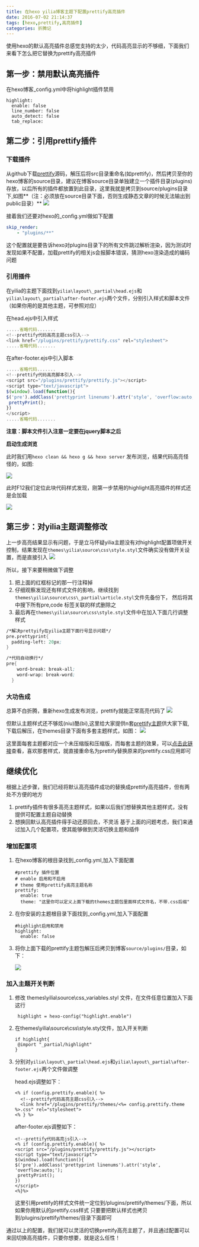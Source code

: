 ```yaml
---
title: 在hexo yilia博客主题下配置prettify高亮插件
date: 2016-07-02 21:14:37
tags: [hexo,prettify,高亮插件]
categories: 折腾记
---
```


使用hexo的默认高亮插件总感觉支持的太少，代码高亮显示的不够细，下面我们来看下怎么把它替换为prettify高亮插件



## 第一步：禁用默认高亮插件

在hexo博客_config.yml中将highlight插件禁用
```
highlight:
  enable: false
  line_number: false
  auto_detect: false
  tab_replace:
```
<!--more-->

## 第二步：引用prettify插件

### **下载插件**

从github下载[prettify](https://github.com/google/code-prettify)源码，解压后将src目录重命名(如prettify)，然后拷贝至你的hexo博客的source目录，建议在博客source目录单独建立一个插件目录(plugins)存放，以后所有的插件都放置到此目录，这里我就是拷贝到source/plugins目录下,如图**（注：必须放在source目录下面，否则生成静态文章的时候无法输出到public目录）**
![](http://ww2.sinaimg.cn/large/7462786bgw1f5h1gmp2m7j20k709bmzm.jpg)

接着我们还要对hexo的_config.yml做如下配置

```yml
skip_render:
    - "plugins/**"
```
这个配置就是要告诉hexo对plugins目录下的所有文件跳过解析渲染，因为测试时发现如果不配置，加载prettify的相关js会报脚本错误，猜测hexo渲染造成的编码问题

### **引用插件**

在yilia的主题下面找到`yilia\layout\_partial\head.ejs`和`yilia\layout\_partial\after-footer.ejs`两个文件，分别引入样式和脚本文件（如果你用的是其他主题，可参照对应）

在head.ejs中引入样式

```js
.....省略代码.......
<!--prettify代码高亮主题css引入-->
<link href="/plugins/prettify/prettify.css" rel="stylesheet">
.....省略代码.......
```

在after-footer.ejs中引入脚本
```js
.....省略代码.......
<!--prettify代码高亮脚本引入-->
<script src="/plugins/prettify/prettify.js"></script>
<script type="text/javascript">
$(window).load(function(){
$('pre').addClass('prettyprint linenums').attr('style', 'overflow:auto;');
 prettyPrint();
})
</script>
.....省略代码.......
```
**注意：脚本文件引入注意一定要在jquery脚本之后**

**启动生成浏览**

此时我们用`hexo clean && hexo g && hexo server` 发布浏览，结果代码高亮怪怪的，如图:

![](http://ww4.sinaimg.cn/large/7462786bgw1f5gnoo6byij210x0g5wi3.jpg)

此时F12我们定位此块代码样式发现，刚第一步禁用的highlight高亮插件的样式还是会加载

![](http://ww2.sinaimg.cn/large/7462786bgw1f5gnphrzndj21es09kwj8.jpg)

## 第三步：对yilia主题调整修改

 上一步高亮结果显示有问题，于是立马怀疑yilia主题没有对highlight配置项做开关控制，结果发现在`themes\yilia\source\css\style.styl`文件确实没有做开关设置，而是直接引入
![](http://ww2.sinaimg.cn/large/7462786bgw1f5h231d2yjj20i60ccdhb.jpg)

所以，接下来要稍微做下调整
1. 把上面的红框标记的那一行注释掉
2. 仔细观察发现还有样式文件的影响，继续找到`themes\yilia\source\css\_partial\article.styl`文件先备份下，
然后将其中搜下所有pre,code 标签关联的样式删除之
3. 最后再在`themes\yilia\source\css\style.styl`文件中在加入下面几行调整样式

  ```ss
  /*解决prettyify在yilia主题下面行号显示问题*/
  pre.prettyprint{
    padding-left: 20px;
  }

  /*代码自动换行*/
  pre{
      word-break: break-all;
      word-wrap: break-word;
    }
  ```

### **大功告成**

总算不白折腾，重新hexo生成发布浏览，prettify就能正常高亮代码了
![](http://ww2.sinaimg.cn/large/7462786bgw1f5h4twn7n2j210k0mitc3.jpg)

但默认主题样式还不够炫(niu)酷(bi),这里给大家提供n套[prettify主题](https://github.com/jmblog/color-themes-for-google-code-prettify/blob/master/dist/themes.zip)供大家下载,下载后解压，在themes目录下面有多套主题样式，如图：
![](http://ww2.sinaimg.cn/large/7462786bgw1f5i9ibsy1uj20cd0jegp9.jpg)

这里面每套主题都对应一个未压缩版和压缩版，而每套主题的效果，可以[点击此链接](https://jmblog.github.io/color-themes-for-google-code-prettify/)查看，喜欢那套样式，就直接重命名为prettify替换原来的prettify.css应用即可

## 继续优化

根据上述步骤，我们已经将默认高亮插件成功的替换成prettify高亮插件，但有两处不方便的地方
1. prettify插件有很多高亮主题样式，如果以后我们想替换其他主题样式，没有提供可配置主题自动替换
2. 想换回默认高亮插件得手动还原回去，不灵活
基于上面的问题考虑，我们来通过加入几个配置项，使其能够做到灵活切换主题和插件

### 增加配置项

1. 在hexo博客的根目录找到_config.yml,加入下面配置
    ```
    #prettify 插件位置
    # enable 启用和不启用
    # theme 使用prettify高亮主题名称
    prettify:
      enable: true
      theme: "这里你可以定义上面下载的themes主题包里面样式文件名，不带.css后缀"
    ```

2. 在你安装的主题根目录下面找到_config.yml,加入下面配置
    ```
    #highlight启用和禁用
    highlight:
      enable: false
    ```
3. 将你上面下载的prettify主题包解压后拷贝到博客`source/plugins/`目录，如下：

   ![](http://ww2.sinaimg.cn/large/7462786bgw1f5ia1mb52vj20bm01ka9y.jpg)

###  加入主题开关判断
1. 修改 themes\yilia\source\css\_variables.styl 文件，在文件任意位置加入下面这行
   ```
    highlight = hexo-config("highlight.enable")
   ```
2. 在themes\yilia\source\css\style.styl文件，加入开关判断
    ```
    if highlight{
     @import "_partial/highlight"
    }
    ```
3. 分别对`yilia\layout\_partial\head.ejs`和`yilia\layout\_partial\after-footer.ejs`两个文件做调整

   head.ejs调整如下：
   ```
   <% if (config.prettify.enable){ %>
     <!--prettify代码高亮主题css引入-->
     <link href="/plugins/prettify/themes/<%= config.prettify.theme %>.css" rel="stylesheet">
   <% } %>
   ```
   after-footer.ejs调整如下：
   ```
   <!--prettify代码高亮js引入-->
   <% if (config.prettify.enable){ %>
   <script src="/plugins/prettify/prettify.js"></script>
   <script type="text/javascript">
   $(window).load(function(){
   $('pre').addClass('prettyprint linenums').attr('style', 'overflow:auto;');
    prettyPrint();
   })
   </script>
   <%}%>
   ```
   这里引用prettify的样式文件统一定位到/plugins/prettify/themes/下面，所以如果你用默认的prettify.css样式
   只要要把默认样式也拷贝到/plugins/prettify/themes/目录下面即可

通过以上的配置，我们就可以灵活的切换prettify高亮主题了，并且通过配置可以来回切换高亮插件，只要你想要，就是这么任性！
